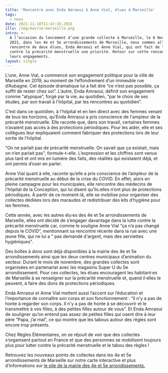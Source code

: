 ```yaml
---
title: 'Rencontre avec Enda Amraoui & Anne Vial, élues à Marseille'
tags:
  - news
date: 2021-11-10T11:47:19.293Z
illu: /img/mairie-marseille.png
intro: >-
  A l’occasion du lancement d’une grande collecte à Marseille, le 6 Novembre
  2021, dans les 4e et 5e arrondissements de Marseille, nous sommes allé·es à la
  rencontre de deux élues, Enda Amraoui et Anne Vial, qui ont fait de la lutte
  contre la précarité menstruelle une priorité. Retour sur cette rencontre et
  leurs engagements.
layout: single
---
```



L’une, Anne Vial, a commencé son engagement politique pour la ville de Marseille en 2019, au moment de l’effondrement d’un immeuble rue d’Aubagne. Cet épisode dramatique lui a fait dire “ce n’est pas possible, ça suffit de rester chez soi”. L’autre, Enda Amraoui, définit son engagement comme “atypique”, forgé par la vie, au quotidien, “par le choix de ses études, par son travail à l'hôpital, par les rencontres au quotidien”.

C’est dans ce quotidien, à l'hôpital et en lien direct avec des femmes venant de tous les horizons, qu’Enda Amraoui a pris conscience de l'ampleur de la précarité menstruelle. Elle raconte que, dans son travail, certaines femmes n’avaient pas accès à des protections périodiques. Pour les aider, elle et ses collègues leur expliquaient comment fabriquer des protections lors de leur sortie de l'hôpital. 

“On ne parlait pas de précarité menstruelle. On savait que ça existait, mais on n’en parlait pas", formule-t-elle. L’expression et les chiffres sont venus plus tard et ont mis en lumière des faits, des réalités qui existaient déjà, et ont permis d’oser en parler.

Anne Vial quant à elle, raconte qu’elle a pris conscience de l’ampleur de la précarité menstruelle au début de la crise du COVID. En effet, alors en pleine campagne pour les municipales, elle rencontre des médecins de l'hôpital de la Conception, qui lui disent qu’ils.elles n’ont plus de protections périodiques. À partir de ce moment-là, elle se mobilise pour organiser des collectes dédiées lors des maraudes et redistribuer des kits d’hygiène pour les femmes. 

Cette année, avec les autres élu·es des 4e et 5e arrondissements de Marseille, elles ont décidé de s’engager davantage dans la lutte contre la précarité menstruelle car, comme le souligne Anne Vial “ça n’a pas changé depuis le COVID”, mentionnant sa rencontre récente dans la rue avec une jeune fille, qui ne lui a “ pas demandé d'argent, mais des serviettes hygiéniques”.

Des boîtes à dons sont déjà disponibles à la mairie des 4e et 5e arrondissements ainsi que les deux centres municipaux d’animation du secteur. Durant le mois de novembre, des grandes collectes sont organisées en partenariat avec les magasins Super U du 5e arrondissement. Pour ces collectes, les élues encouragent les habitant·es de Marseille à se renseigner sur la précarité menstruelle et, quand il·elles le peuvent, à faire des dons de protections périodiques.

Enda Amraoui et Anne Vial mettent aussi l’accent sur l’éducation et l’importance de connaître son corps et son fonctionnement : “il n'y a pas de honte à regarder son corps. Il n'y a pas de honte à se découvrir et le transmettre à vos filles, à des petites filles autour de vous”. Et Enda Amraoui de souligner qu’on entend pas assez de petites filles qui osent dire à leur père “Papa, j’ai mal”, ce qui montre que les tabous autour des règles sont encore trop présents. 

Chez Règles Élémentaires, on se réjouit de voir que des collectes s’organisent partout en France et que des personnes se mobilisent toujours plus pour lutter contre la précarité menstruelle et le tabou des règles !

Retrouvez les nouveaux points de collectes dans les 4e et 5e arrondissements de Marseille sur notre carte interactive et plus d’informations sur [le site de la mairie des 4e et 5e arrondissements.](https://www.marseille4-5.fr/infos-mairie/regles-elementaires-pour-lutter-contre-la-precarite-menstruelle/)
